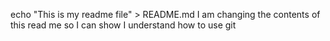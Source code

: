 echo "This is my readme file" > README.md
I am changing the contents of this read me so I can show I understand how to use git
